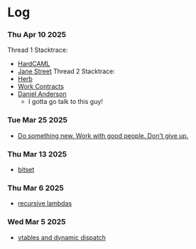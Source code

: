 # Log
### Thu Apr 10 2025
Thread 1 Stacktrace:
- [HardCAML](https://ceramichacker.com/)
- [Jane Street](https://www.youtube.com/watch?v=0ML7ZLMdcl4&ab_channel=AIEngineer)
Thread 2 Stacktrace:
- [Herb](https://www.youtube.com/watch?v=8U3hl8XMm8c&ab_channel=CppCon)
- [Work Contracts](https://www.youtube.com/watch?v=oj-_vpZNMVw&ab_channel=CppCon)
- [Daniel Anderson](https://www.youtube.com/watch?v=kPh8pod0-gk&t=386s&ab_channel=CppCon)
  - I gotta go talk to this guy!

### Tue Mar 25 2025
- [Do something new. Work with good people. Don't give up.](https://www.youtube.com/watch?v=SVdTF4_QrTM&ab_channel=hamsterpoop) 

### Thu Mar 13 2025
- [bitset](https://stackoverflow.com/questions/30295174/what-is-the-performance-of-stdbitset)

### Thu Mar 6 2025
- [recursive lambdas](https://stackoverflow.com/questions/2067988/how-to-make-a-recursive-lambda)


### Wed Mar 5 2025
- [vtables and dynamic dispatch](https://pabloariasal.github.io/2017/06/10/understanding-virtual-tables/)
